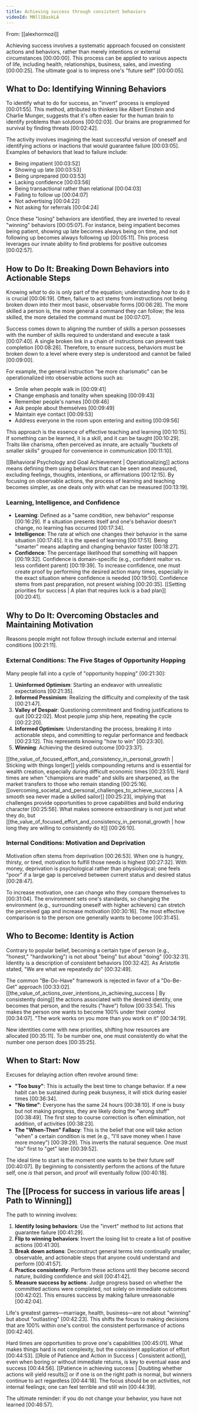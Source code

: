 ```yaml
---
title: Achieving success through consistent behaviors
videoId: MNll1BaskLA
---
```


From: [[alexhormozi]] <br/> 

Achieving success involves a systematic approach focused on consistent actions and behaviors, rather than merely intentions or external circumstances <a class="yt-timestamp" data-t="00:00:00">[00:00:00]</a>. This process can be applied to various aspects of life, including health, relationships, business, sales, and investing <a class="yt-timestamp" data-t="00:00:25">[00:00:25]</a>. The ultimate goal is to impress one's "future self" <a class="yt-timestamp" data-t="00:00:05">[00:00:05]</a>.

## What to Do: Identifying Winning Behaviors

To identify what to do for success, an "invert" process is employed <a class="yt-timestamp" data-t="00:01:55">[00:01:55]</a>. This method, attributed to thinkers like Albert Einstein and Charlie Munger, suggests that it's often easier for the human brain to identify problems than solutions <a class="yt-timestamp" data-t="00:02:03">[00:02:03]</a>. Our brains are programmed for survival by finding threats <a class="yt-timestamp" data-t="00:02:42">[00:02:42]</a>.

The activity involves imagining the least successful version of oneself and identifying actions or inactions that would guarantee failure <a class="yt-timestamp" data-t="00:03:05">[00:03:05]</a>. Examples of behaviors that lead to failure include:
*   Being impatient <a class="yt-timestamp" data-t="00:03:52">[00:03:52]</a>
*   Showing up late <a class="yt-timestamp" data-t="00:03:53">[00:03:53]</a>
*   Being unprepared <a class="yt-timestamp" data-t="00:03:53">[00:03:53]</a>
*   Lacking confidence <a class="yt-timestamp" data-t="00:03:56">[00:03:56]</a>
*   Being transactional rather than relational <a class="yt-timestamp" data-t="00:04:03">[00:04:03]</a>
*   Failing to follow up <a class="yt-timestamp" data-t="00:04:07">[00:04:07]</a>
*   Not advertising <a class="yt-timestamp" data-t="00:04:22">[00:04:22]</a>
*   Not asking for referrals <a class="yt-timestamp" data-t="00:04:24">[00:04:24]</a>

Once these "losing" behaviors are identified, they are inverted to reveal "winning" behaviors <a class="yt-timestamp" data-t="00:05:07">[00:05:07]</a>. For instance, being impatient becomes being patient, showing up late becomes always being on time, and not following up becomes always following up <a class="yt-timestamp" data-t="00:05:11">[00:05:11]</a>. This process leverages our innate ability to find problems for positive outcomes <a class="yt-timestamp" data-t="00:02:57">[00:02:57]</a>.

## How to Do It: Breaking Down Behaviors into Actionable Steps

Knowing *what* to do is only part of the equation; understanding *how* to do it is crucial <a class="yt-timestamp" data-t="00:06:19">[00:06:19]</a>. Often, failure to act stems from instructions not being broken down into their most basic, observable forms <a class="yt-timestamp" data-t="00:06:28">[00:06:28]</a>. The more skilled a person is, the more general a command they can follow; the less skilled, the more detailed the command must be <a class="yt-timestamp" data-t="00:07:07">[00:07:07]</a>.

Success comes down to aligning the number of skills a person possesses with the number of skills required to understand and execute a task <a class="yt-timestamp" data-t="00:07:40">[00:07:40]</a>. A single broken link in a chain of instructions can prevent task completion <a class="yt-timestamp" data-t="00:08:26">[00:08:26]</a>. Therefore, to ensure success, behaviors must be broken down to a level where every step is understood and cannot be failed <a class="yt-timestamp" data-t="00:09:00">[00:09:00]</a>.

For example, the general instruction "be more charismatic" can be operationalized into observable actions such as:
*   Smile when people walk in <a class="yt-timestamp" data-t="00:09:41">[00:09:41]</a>
*   Change emphasis and tonality when speaking <a class="yt-timestamp" data-t="00:09:43">[00:09:43]</a>
*   Remember people's names <a class="yt-timestamp" data-t="00:09:46">[00:09:46]</a>
*   Ask people about themselves <a class="yt-timestamp" data-t="00:09:49">[00:09:49]</a>
*   Maintain eye contact <a class="yt-timestamp" data-t="00:09:53">[00:09:53]</a>
*   Address everyone in the room upon entering and exiting <a class="yt-timestamp" data-t="00:09:56">[00:09:56]</a>

This approach is the essence of effective teaching and learning <a class="yt-timestamp" data-t="00:10:15">[00:10:15]</a>. If something can be learned, it is a skill, and it can be taught <a class="yt-timestamp" data-t="00:10:29">[00:10:29]</a>. Traits like charisma, often perceived as innate, are actually "buckets of smaller skills" grouped for convenience in communication <a class="yt-timestamp" data-t="00:11:10">[00:11:10]</a>.

[[Behavioral Psychology and Goal Achievement | Operationalizing]] actions means defining them using behaviors that can be seen and measured, excluding feelings, thoughts, intentions, or affirmations <a class="yt-timestamp" data-t="00:12:15">[00:12:15]</a>. By focusing on observable actions, the process of learning and teaching becomes simpler, as one deals only with what can be measured <a class="yt-timestamp" data-t="00:13:19">[00:13:19]</a>.

### Learning, Intelligence, and Confidence

*   **Learning**: Defined as a "same condition, new behavior" response <a class="yt-timestamp" data-t="00:16:29">[00:16:29]</a>. If a situation presents itself and one's behavior doesn't change, no learning has occurred <a class="yt-timestamp" data-t="00:17:34">[00:17:34]</a>.
*   **Intelligence**: The rate at which one changes their behavior in the same situation <a class="yt-timestamp" data-t="00:17:45">[00:17:45]</a>. It is the speed of learning <a class="yt-timestamp" data-t="00:17:51">[00:17:51]</a>. Being "smarter" means adapting and changing behavior faster <a class="yt-timestamp" data-t="00:18:27">[00:18:27]</a>.
*   **Confidence**: The percentage likelihood that something will happen <a class="yt-timestamp" data-t="00:19:32">[00:19:32]</a>. Confidence is domain-specific (e.g., confident realtor vs. less confident parent) <a class="yt-timestamp" data-t="00:19:39">[00:19:39]</a>. To increase confidence, one must create proof by performing the desired action many times, especially in the exact situation where confidence is needed <a class="yt-timestamp" data-t="00:19:50">[00:19:50]</a>. Confidence stems from past preparation, not present wishing <a class="yt-timestamp" data-t="00:20:35">[00:20:35]</a>. [[Setting priorities for success | A plan that requires luck is a bad plan]] <a class="yt-timestamp" data-t="00:20:41">[00:20:41]</a>.

## Why to Do It: Overcoming Obstacles and Maintaining Motivation

Reasons people might not follow through include external and internal conditions <a class="yt-timestamp" data-t="00:21:11">[00:21:11]</a>.

### External Conditions: The Five Stages of Opportunity Hopping
Many people fall into a cycle of "opportunity hopping" <a class="yt-timestamp" data-t="00:21:30">[00:21:30]</a>:
1.  **Uninformed Optimism**: Starting an endeavor with unrealistic expectations <a class="yt-timestamp" data-t="00:21:35">[00:21:35]</a>.
2.  **Informed Pessimism**: Realizing the difficulty and complexity of the task <a class="yt-timestamp" data-t="00:21:47">[00:21:47]</a>.
3.  **Valley of Despair**: Questioning commitment and finding justifications to quit <a class="yt-timestamp" data-t="00:22:02">[00:22:02]</a>. Most people jump ship here, repeating the cycle <a class="yt-timestamp" data-t="00:22:20">[00:22:20]</a>.
4.  **Informed Optimism**: Understanding the process, breaking it into actionable steps, and committing to regular performance and feedback <a class="yt-timestamp" data-t="00:23:12">[00:23:12]</a>. This represents knowing "how to win" <a class="yt-timestamp" data-t="00:23:30">[00:23:30]</a>.
5.  **Winning**: Achieving the desired outcome <a class="yt-timestamp" data-t="00:23:37">[00:23:37]</a>.

[[the_value_of_focused_effort_and_consistency_in_personal_growth | Sticking with things longer]] yields compounding returns and is essential for wealth creation, especially during difficult economic times <a class="yt-timestamp" data-t="00:23:51">[00:23:51]</a>. Hard times are when "champions are made" and skills are sharpened, as the market transfers to those who remain standing <a class="yt-timestamp" data-t="00:25:16">[00:25:16]</a>. [[overcoming_societal_and_personal_challenges_to_achieve_success | A smooth sea never made a skilled sailor]] <a class="yt-timestamp" data-t="00:25:23">[00:25:23]</a>, implying that challenges provide opportunities to prove capabilities and build enduring character <a class="yt-timestamp" data-t="00:25:56">[00:25:56]</a>. What makes someone extraordinary is not just what they do, but [[the_value_of_focused_effort_and_consistency_in_personal_growth | how long they are willing to consistently do it]] <a class="yt-timestamp" data-t="00:26:10">[00:26:10]</a>.

### Internal Conditions: Motivation and Deprivation

Motivation often stems from deprivation <a class="yt-timestamp" data-t="00:26:53">[00:26:53]</a>. When one is hungry, thirsty, or tired, motivation to fulfill those needs is highest <a class="yt-timestamp" data-t="00:27:32">[00:27:32]</a>. With money, deprivation is psychological rather than physiological; one feels "poor" if a large gap is perceived between current status and desired status <a class="yt-timestamp" data-t="00:28:47">[00:28:47]</a>.

To increase motivation, one can change who they compare themselves to <a class="yt-timestamp" data-t="00:31:04">[00:31:04]</a>. The environment sets one's standards, so changing the environment (e.g., surrounding oneself with higher achievers) can stretch the perceived gap and increase motivation <a class="yt-timestamp" data-t="00:30:16">[00:30:16]</a>. The most effective comparison is to the person one generally wants to become <a class="yt-timestamp" data-t="00:31:45">[00:31:45]</a>.

## Who to Become: Identity is Action

Contrary to popular belief, becoming a certain type of person (e.g., "honest," "hardworking") is not about "being" but about "doing" <a class="yt-timestamp" data-t="00:32:31">[00:32:31]</a>. Identity is a description of consistent behaviors <a class="yt-timestamp" data-t="00:32:42">[00:32:42]</a>. As Aristotle stated, "We are what we repeatedly do" <a class="yt-timestamp" data-t="00:32:49">[00:32:49]</a>.

The common "Be-Do-Have" framework is rejected in favor of a "Do-Be-Get" approach <a class="yt-timestamp" data-t="00:33:02">[00:33:02]</a>. [[the_value_of_actions_over_intentions_in_achieving_success | By consistently doing]] the actions associated with the desired identity, one becomes that person, and the results ("have") follow <a class="yt-timestamp" data-t="00:33:54">[00:33:54]</a>. This makes the person one wants to become 100% under their control <a class="yt-timestamp" data-t="00:34:07">[00:34:07]</a>. "The work works on you more than you work on it" <a class="yt-timestamp" data-t="00:34:19">[00:34:19]</a>.

New identities come with new priorities, shifting how resources are allocated <a class="yt-timestamp" data-t="00:35:11">[00:35:11]</a>. To be number one, one must consistently do what the number one person does <a class="yt-timestamp" data-t="00:35:25">[00:35:25]</a>.

## When to Start: Now

Excuses for delaying action often revolve around time:
*   **"Too busy"**: This is actually the best time to change behavior. If a new habit can be sustained during peak busyness, it will stick during easier times <a class="yt-timestamp" data-t="00:36:34">[00:36:34]</a>.
*   **"No time"**: Everyone has the same 24 hours <a class="yt-timestamp" data-t="00:38:10">[00:38:10]</a>. If one is busy but not making progress, they are likely doing the "wrong stuff" <a class="yt-timestamp" data-t="00:38:49">[00:38:49]</a>. The first step to course correction is often elimination, not addition, of activities <a class="yt-timestamp" data-t="00:38:23">[00:38:23]</a>.
*   **The "When-Then" Fallacy**: This is the belief that one will take action "when" a certain condition is met (e.g., "I'll save money when I have more money") <a class="yt-timestamp" data-t="00:39:29">[00:39:29]</a>. This inverts the natural sequence. One must "do" first to "get" later <a class="yt-timestamp" data-t="00:39:52">[00:39:52]</a>.

The ideal time to start is the moment one wants to be their future self <a class="yt-timestamp" data-t="00:40:07">[00:40:07]</a>. By beginning to consistently perform the actions of the future self, one *is* that person, and proof will eventually follow <a class="yt-timestamp" data-t="00:40:18">[00:40:18]</a>.

## The [[Process for success in various life areas | Path to Winning]]

The path to winning involves:
1.  **Identify losing behaviors**: Use the "invert" method to list actions that guarantee failure <a class="yt-timestamp" data-t="00:41:29">[00:41:29]</a>.
2.  **Flip to winning behaviors**: Invert the losing list to create a list of positive actions <a class="yt-timestamp" data-t="00:41:30">[00:41:30]</a>.
3.  **Break down actions**: Deconstruct general terms into continually smaller, observable, and actionable steps that anyone could understand and perform <a class="yt-timestamp" data-t="00:41:57">[00:41:57]</a>.
4.  **Practice consistently**: Perform these actions until they become second nature, building confidence and skill <a class="yt-timestamp" data-t="00:41:42">[00:41:42]</a>.
5.  **Measure success by actions**: Judge progress based on whether the committed actions were completed, not solely on immediate outcomes <a class="yt-timestamp" data-t="00:42:02">[00:42:02]</a>. This ensures success by making failure unreasonable <a class="yt-timestamp" data-t="00:42:04">[00:42:04]</a>.

Life's greatest games—marriage, health, business—are not about "winning" but about "outlasting" <a class="yt-timestamp" data-t="00:42:23">[00:42:23]</a>. This shifts the focus to making decisions that are 100% within one's control: the consistent performance of actions <a class="yt-timestamp" data-t="00:42:40">[00:42:40]</a>.

Hard times are opportunities to prove one's capabilities <a class="yt-timestamp" data-t="00:45:01">[00:45:01]</a>. What makes things hard is not complexity, but the consistent application of effort <a class="yt-timestamp" data-t="00:44:53">[00:44:53]</a>. [[Role of Patience and Action in Success | Consistent action]], even when boring or without immediate returns, is key to eventual ease and success <a class="yt-timestamp" data-t="00:44:56">[00:44:56]</a>. [[Patience in achieving success | Doubting whether actions will yield results]] or if one is on the right path is normal, but winners continue to act regardless <a class="yt-timestamp" data-t="00:44:18">[00:44:18]</a>. The focus should be on activities, not internal feelings; one can feel terrible and still win <a class="yt-timestamp" data-t="00:44:39">[00:44:39]</a>.

The ultimate reminder: if you do not change your behavior, you have not learned <a class="yt-timestamp" data-t="00:46:57">[00:46:57]</a>.